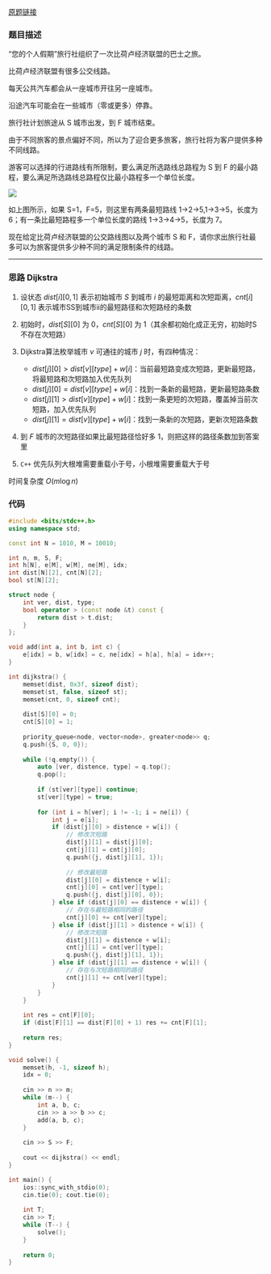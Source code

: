 [原题链接](https://www.acwing.com/problem/content/385/)

### 题目描述
“您的个人假期”旅行社组织了一次比荷卢经济联盟的巴士之旅。

比荷卢经济联盟有很多公交线路。

每天公共汽车都会从一座城市开往另一座城市。

沿途汽车可能会在一些城市（零或更多）停靠。

旅行社计划旅途从 S 城市出发，到 F 城市结束。

由于不同旅客的景点偏好不同，所以为了迎合更多旅客，旅行社将为客户提供多种不同线路。

游客可以选择的行进路线有所限制，要么满足所选路线总路程为 S 到 F 的最小路程，要么满足所选路线总路程仅比最小路程多一个单位长度。

![](https://www.acwing.com/media/article/image/2019/02/26/19_75361c2839-3463_1.png)

如上图所示，如果 S=1，F=5，则这里有两条最短路线 1→2→5,1→3→5，长度为 6；有一条比最短路程多一个单位长度的路线 1→3→4→5，长度为 7。

现在给定比荷卢经济联盟的公交路线图以及两个城市 S 和 F，请你求出旅行社最多可以为旅客提供多少种不同的满足限制条件的线路。

---

### 思路 Dijkstra
1. 设状态 $dist[i][0,1]$ 表示初始城市 $S$ 到城市 $i$ 的最短距离和次短距离，$cnt[i][0,1]$ 表示城市SS到城市ii的最短路径和次短路经的条数
2. 初始时，$dist[S][0]$ 为 $0$，$cnt[S][0]$ 为 $1$（其余都初始化成正无穷，初始时S不存在次短路）
3. Dijkstra算法枚举城市 $v$ 可通往的城市 $j$ 时，有四种情况：

    - $dist[j][0]>dist[v][type]+w[i]$：当前最短路变成次短路，更新最短路，将最短路和次短路加入优先队列
    - $dist[j][0]=dist[v][type]+w[i]$：找到一条新的最短路，更新最短路条数
    - $dist[j][1]>dist[v][type]+w[i]$：找到一条更短的次短路，覆盖掉当前次短路，加入优先队列
    - $dist[j][1]=dist[v][type]+w[i]$：找到一条新的次短路，更新次短路条数

4. 到 $F$ 城市的次短路径如果比最短路径恰好多 $1$，则把这样的路径条数加到答案里
5. `C++` 优先队列大根堆需要重载小于号，小根堆需要重载大于号

时间复杂度 $O(m\log n)$

### 代码
```cpp
#include <bits/stdc++.h>
using namespace std;

const int N = 1010, M = 10010;

int n, m, S, F;
int h[N], e[M], w[M], ne[M], idx;
int dist[N][2], cnt[N][2];
bool st[N][2];

struct node {
    int ver, dist, type;
    bool operator > (const node &t) const {
        return dist > t.dist;
    }
};

void add(int a, int b, int c) {
    e[idx] = b, w[idx] = c, ne[idx] = h[a], h[a] = idx++;
}

int dijkstra() {
    memset(dist, 0x3f, sizeof dist);
    memset(st, false, sizeof st);
    memset(cnt, 0, sizeof cnt);
    
    dist[S][0] = 0;
    cnt[S][0] = 1;
    
    priority_queue<node, vector<node>, greater<node>> q;
    q.push({S, 0, 0});
    
    while (!q.empty()) {
        auto [ver, distence, type] = q.top();
        q.pop();
        
        if (st[ver][type]) continue;
        st[ver][type] = true;
        
        for (int i = h[ver]; i != -1; i = ne[i]) {
            int j = e[i];
            if (dist[j][0] > distence + w[i]) {
                // 修改次短路
                dist[j][1] = dist[j][0];
                cnt[j][1] = cnt[j][0];
                q.push({j, dist[j][1], 1});
                
                // 修改最短路
                dist[j][0] = distence + w[i];
                cnt[j][0] = cnt[ver][type];
                q.push({j, dist[j][0], 0});
            } else if (dist[j][0] == distence + w[i]) {
                // 存在与最短路相同的路径
                cnt[j][0] += cnt[ver][type];
            } else if (dist[j][1] > distence + w[i]) {
                // 修改次短路
                dist[j][1] = distence + w[i];
                cnt[j][1] = cnt[ver][type];
                q.push({j, dist[j][1], 1});
            } else if (dist[j][1] == distence + w[i]) {
                // 存在与次短路相同的路径
                cnt[j][1] += cnt[ver][type];
            }
        }
    }
    
    int res = cnt[F][0];
    if (dist[F][1] == dist[F][0] + 1) res += cnt[F][1];
    
    return res;
}

void solve() {
    memset(h, -1, sizeof h);
    idx = 0;
    
    cin >> n >> m;
    while (m--) {
        int a, b, c;
        cin >> a >> b >> c;
        add(a, b, c);
    }
    
    cin >> S >> F;
    
    cout << dijkstra() << endl;
}

int main() {
    ios::sync_with_stdio(0);
    cin.tie(0); cout.tie(0);
    
    int T;
    cin >> T;
    while (T--) {
        solve();
    }
    
    return 0;
}
```